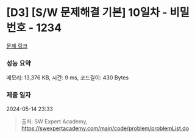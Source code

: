# [D3] [S/W 문제해결 기본] 10일차 - 비밀번호 - 1234 

[문제 링크](https://swexpertacademy.com/main/code/problem/problemDetail.do?contestProbId=AV14_DEKAJcCFAYD) 

### 성능 요약

메모리: 13,376 KB, 시간: 9 ms, 코드길이: 430 Bytes

### 제출 일자

2024-05-14 23:33



> 출처: SW Expert Academy, https://swexpertacademy.com/main/code/problem/problemList.do
